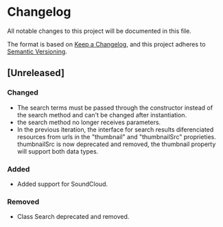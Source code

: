 # Changelog
All notable changes to this project will be documented in this file.

The format is based on [Keep a Changelog](https://keepachangelog.com/en/1.0.0/),
and this project adheres to [Semantic Versioning](https://semver.org/spec/v2.0.0.html).

## [Unreleased]

### Changed
- The search terms must be passed through the constructor instead of the 
search method and can't be changed after instantiation.
- the search method no longer receives parameters.
- In the previous iteration, the interface for search results diferenciated resources 
from urls in the "thumbnail" and "thumbnailSrc" proprieties. thumbnailSrc is now 
deprecated and removed, the thumbnail property will support both data types.

### Added
- Added support for SoundCloud.

### Removed
- Class Search deprecated and removed.
